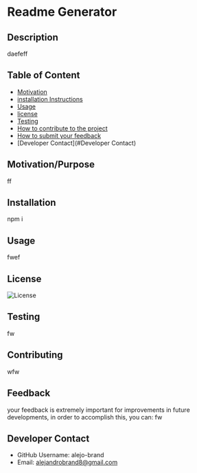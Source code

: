 # Readme Generator

## Description
daefeff

## Table of Content

* [Motivation](#Motivation/Purpose)
* [installation Instructions](#Installation)
* [Usage](#Usage)
* [license](#License)
* [Testing](#Testing)
* [How to contribute to the project](#Contributing)
* [How to submit your feedback](#Feedback)
* [Developer Contact](#Developer Contact)

## Motivation/Purpose
ff

## Installation
npm i

## Usage
fwef

## License

![License](https://img.shields.io/badge/license-MIT-informational.svg)

## Testing
fw

## Contributing
wfw

## Feedback
your feedback is extremely important for improvements in future developments, in order to accomplish this, you can:
fw

## Developer Contact
* GitHub Username: alejo-brand
* Email: alejandrobrand8@gmail.com
    
    
